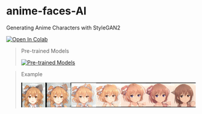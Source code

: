 # anime-faces-AI
Generating Anime Characters with StyleGAN2

[![Open In Colab](https://colab.research.google.com/assets/colab-badge.svg)](https://colab.research.google.com/github/rxchit/anime-faces-AI/blob/main/Generate_Anime_with_StyleGAN.ipynb)

> Pre-trained Models
> 
> [![Pre-trained Models](https://upload.wikimedia.org/wikipedia/commons/thumb/6/6a/Google_Drive_text_logo_grey.png/120px-Google_Drive_text_logo_grey.png?20201201100000)](https://drive.google.com/drive/folders/102PMZCwf-XHZQrpQdPpRnwEqKBeUBRk2?usp=sharing)

> Example
> 
> ![it07](pics/01.png)

